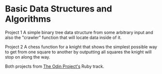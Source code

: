 # Basic Data Structures and Algorithms

Project 1
A simple binary tree data structure from some arbitrary input and also the "crawler" function that will locate data inside of it.

Project 2
A chess function for a knight that shows the simplest possible way to get from one square to another by outputting all squares the knight will stop on along the way.

Both projects from [The Odin Project's](http://www.theodinproject.com/ruby-programming/data-structures-and-algorithms?ref=lnav) Ruby track.
